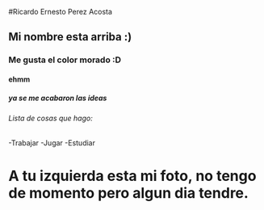 #Ricardo Ernesto Perez Acosta
## Mi nombre esta arriba :)
### Me gusta el color morado :D
#### ehmm
##### ya se me acabaron las ideas
###### Lista de cosas que hago:
-Trabajar
-Jugar
-Estudiar

# A tu izquierda esta mi foto, no tengo de momento pero algun dia tendre.
